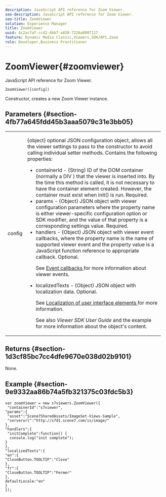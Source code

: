 ```yaml
---
description: JavaScript API reference for Zoom Viewer.
seo-description: JavaScript API reference for Zoom Viewer.
seo-title: ZoomViewer
solution: Experience Manager
title: ZoomViewer
uuid: 4c2acfaf-cc42-4bb7-a830-7226a8007117
feature: Dynamic Media Classic,Viewers,SDK/API,Zoom
role: Developer,Business Practitioner
---
```


# ZoomViewer{#zoomviewer}

JavaScript API reference for Zoom Viewer.

 `ZoomViewer([config])`

Constructor, creates a new Zoom Viewer instance.

## Parameters {#section-4fb77a645fdd45b3aaa5079c31e3bb05}

<table id="table_896DFF34A68A403DB93A6D597461A573"> 
 <tbody> 
  <tr> 
   <td colname="col1"> <p> <span class="codeph"> <span class="varname"> config </span> </span> </p> </td> 
   <td colname="col2"> <p> <span class="codeph"> {object} </span> optional JSON configuration object, allows all the viewer settings to pass to the constructor to avoid calling individual setter methods. Contains the following properties: </p> <p> 
     <ul id="ul_789DBD5B72ED4C80B685455B0D59494D"> 
      <li id="li_28FDCB53E4AD4097A51F21B876C18FB1"> <span class="codeph"> containerId </span> - <span class="codeph"> {String} </span> ID of the DOM container (normally a <span class="codeph"> DIV </span>) that the viewer is inserted into. By the time this method is called, it is not necessary to have the container element created. However, the container must exist when <span class="codeph"> init() </span> is run. Required. </li> 
      <li id="li_FDE00392DC1544ABBDD75F81EF814EF2"> <span class="codeph"> params </span> - <span class="codeph"> {Object} </span> JSON object with viewer configuration parameters where the property name is either viewer-specific configuration option or SDK modifier, and the value of that property is a corresponding settings value. Required. </li> 
      <li id="li_C534D5091CDA4717BCC48E3EBBF09AB8"> <span class="codeph"> handlers </span> - <span class="codeph"> {Object} </span> JSON object with viewer event callbacks, where the property name is the name of supported viewer event and the property value is a JavaScript function reference to appropriate callback. Optional. <p>See <a href="../../../c-html5-s7-aem-asset-viewers/c-html5-20-zoom-viewer-about/c-html5-20-zoom-viewer-event-callbacks.md#concept-66d5996f2b1b44cab3d5264cda5c50cd" format="dita" scope="local"> Event callbacks </a> for more information about viewer events. </p> </li> 
      <li id="li_1D181A6B1D434B29B09AFD3F4BE059BD"> <span class="codeph"> localizedTexts </span> - <span class="codeph"> {Object} </span> JSON object with localization data. Optional. <p>See <a href="../../../c-html5-s7-aem-asset-viewers/c-html5-20-zoom-viewer-about/c-html5-20-zoom-viewer-localization.md#concept-cbfc39344c494eb7b9f6a272cff0cc74" format="dita" scope="local"> Localization of user interface elements </a> for more information. </p> <p>See also <i>Viewer SDK User Guide</i> and the example for more information about the object's content. </p> </li> 
     </ul> </p> </td> 
  </tr> 
 </tbody> 
</table>

## Returns {#section-1d3cf85bc7cc4dfe9670e038d02b9101}

None.

## Example {#section-9e9332aa86b74a5fb321375c03fdc5b3}

```
var zoomViewer = new s7viewers.ZoomViewer({ 
 "containerId":"s7viewer", 
"params":{ 
 "asset":"Scene7SharedAssets/ImageSet-Views-Sample", 
 "serverurl":"http://s7d1.scene7.com/is/image/" 
}, 
"handlers":{ 
 "initComplete":function() { 
  console.log("init complete"); 
} 
}, 
"localizedTexts":{ 
"en":{ 
"CloseButton.TOOLTIP":"Close" 
}, 
"fr":{ 
"CloseButton.TOOLTIP":"Fermer" 
}, 
defaultLocale:"en" 
} 
});
```

